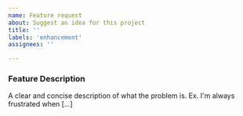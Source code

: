 ```yaml
---
name: Feature request
about: Suggest an idea for this project
title: ''
labels: 'enhancement'
assignees: ''

---
```


### Feature Description
A clear and concise description of what the problem is. Ex. I'm always frustrated when [...]

